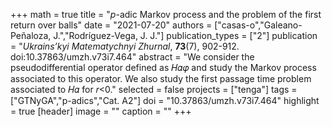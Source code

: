 +++
math = true
title = "$p$-adic Markov process and the problem of the first return over balls"
date = "2021-07-20"
authors = ["casas-o","Galeano-Peñaloza, J.","Rodríguez-Vega, J. J."]
publication_types = ["2"]
publication = "*Ukrains’kyi Matematychnyi Zhurnal*, **73**(7), 902-912. doi:10.37863/umzh.v73i7.464"
abstract = "We consider the pseudodifferential operator defined as 𝐻𝛼𝜑 and study the Markov process associated to this operator. We also study the first passage time problem associated to 𝐻𝛼 for 𝑟<0."
selected = false
projects = ["tenga"]
tags = ["GTNyGA","p-adics","Cat. A2"]
doi = "10.37863/umzh.v73i7.464"
highlight = true
[header]
image = ""
caption = ""
+++
